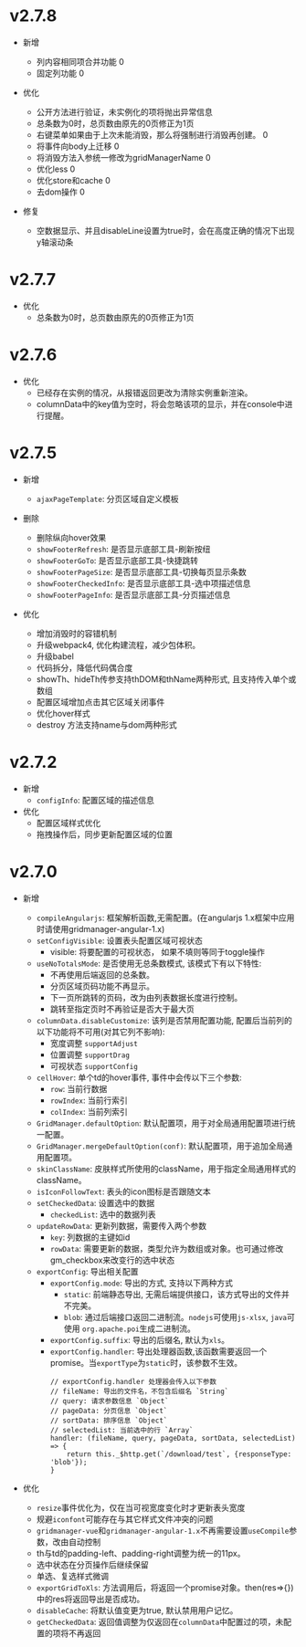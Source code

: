 
# v2.7.8
- 新增
    - 列内容相同项合并功能 0
    - 固定列功能 0
- 优化
    - 公开方法进行验证，未实例化的项将抛出异常信息
    - 总条数为0时，总页数由原先的0页修正为1页
    - 右键菜单如果由于上次未能消毁，那么将强制进行消毁再创建。 0
    - 将事件向body上迁移 0
    - 将消毁方法入参统一修改为gridManagerName 0
    - 优化less 0
    - 优化store和cache 0
    - 去dom操作 0

- 修复
    - 空数据显示、并且disableLine设置为true时，会在高度正确的情况下出现y轴滚动条

# v2.7.7
- 优化
    - 总条数为0时，总页数由原先的0页修正为1页

# v2.7.6
- 优化
    - 已经存在实例的情况，从报错返回更改为清除实例重新渲染。
    - columnData中的key值为空时，将会忽略该项的显示，并在console中进行提醒。

# v2.7.5
- 新增
    - `ajaxPageTemplate`: 分页区域自定义模板
- 删除
    - 删除纵向hover效果
    - `showFooterRefresh`: 是否显示底部工具-刷新按纽
    - `showFooterGoTo`: 是否显示底部工具-快捷跳转
    - `showFooterPageSize`: 是否显示底部工具-切换每页显示条数
    - `showFooterCheckedInfo`: 是否显示底部工具-选中项描述信息
    - `showFooterPageInfo`: 是否显示底部工具-分页描述信息

- 优化
    - 增加消毁时的容错机制
    - 升级webpack4, 优化构建流程，减少包体积。
    - 升级babel
    - 代码拆分，降低代码偶合度
    - showTh、hideTh传参支持thDOM和thName两种形式, 且支持传入单个或数组
    - 配置区域增加点击其它区域关闭事件
    - 优化hover样式
    - destroy 方法支持name与dom两种形式

# v2.7.2
- 新增
    - `configInfo`: 配置区域的描述信息
- 优化
    - 配置区域样式优化
    - 拖拽操作后，同步更新配置区域的位置

# v2.7.0
- 新增
    - `compileAngularjs`: 框架解析函数,无需配置。(在angularjs 1.x框架中应用时请使用gridmanager-angular-1.x)
    - `setConfigVisible`: 设置表头配置区域可视状态
        - visible: 将要配置的可视状态， 如果不填则等同于toggle操作
    - `useNoTotalsMode`: 是否使用无总条数模式, 该模式下有以下特性:
       - 不再使用后端返回的总条数。
       - 分页区域页码功能不再显示。
       - 下一页所跳转的页码，改为由列表数据长度进行控制。
       - 跳转至指定页时不再验证是否大于最大页
    - `columnData.disableCustomize`: 该列是否禁用配置功能, 配置后当前列的以下功能将不可用(对其它列不影响):
        - 宽度调整 `supportAdjust`
        - 位置调整 `supportDrag`
        - 可视状态 `supportConfig`
    - `cellHover`: 单个td的hover事件, 事件中会传以下三个参数:
        - `row`: 当前行数据
        - `rowIndex`: 当前行索引
        - `colIndex`: 当前列索引
    - `GridManager.defaultOption`: 默认配置项，用于对全局通用配置项进行统一配置。
    - `GridManager.mergeDefaultOption(conf)`: 默认配置项，用于追加全局通用配置项。
    - `skinClassName`: 皮肤样式所使用的className，用于指定全局通用样式的className。
    - `isIconFollowText`: 表头的icon图标是否跟随文本
    - `setCheckedData`: 设置选中的数据
        - `checkedList`: 选中的数据列表
    - `updateRowData`: 更新列数据，需要传入两个参数
        - `key`: 列数据的主键如id
        - `rowData`: 需要更新的数据，类型允许为数组或对象。也可通过修改gm_checkbox来改变行的选中状态
    - `exportConfig`: 导出相关配置
        - `exportConfig.mode`: 导出的方式, 支持以下两种方式
            - `static`: 前端静态导出, 无需后端提供接口，该方式导出的文件并不完美。
            - `blob`: 通过后端接口返回二进制流。`nodejs`可使用`js-xlsx`, `java`可使用 `org.apache.poi`生成二进制流。
        - `exportConfig.suffix`: 导出的后缀名, 默认为`xls`。
        - `exportConfig.handler`: 导出处理器函数,该函数需要返回一个promise。当`exportType`为`static`时，该参数不生效。
            ```
            // exportConfig.handler 处理器会传入以下参数
            // fileName: 导出的文件名，不包含后缀名 `String`
            // query: 请求参数信息 `Object`
            // pageData: 分页信息 `Object`
            // sortData: 排序信息 `Object`
            // selectedList: 当前选中的行 `Array`
            handler: (fileName, query, pageData, sortData, selectedList) => {
                return this._$http.get(`/download/test`, {responseType: 'blob'});
            }
            ```

- 优化
    - `resize`事件优化为，仅在当可视宽度变化时才更新表头宽度
    - 规避`iconfont`可能存在与其它样式文件冲突的问题
    - `gridmanager-vue`和`gridmanager-angular-1.x`不再需要设置`useCompile`参数，改由自动控制
    - th与td的padding-left、padding-right调整为统一的11px。
    - 选中状态在分页操作后继续保留
    - 单选、复选样式微调
    - `exportGridToXls`: 方法调用后，将返回一个promise对象。then(res=>{})中的res将返回导出是否成功。
    - `disableCache`: 将默认值变更为true, 默认禁用用户记忆。
    - `getCheckedData`: 返回值调整为仅返回在`columnData`中配置过的项，未配置的项将不再返回

